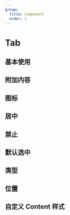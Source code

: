 ```yaml
---
group:
  title: Component
  order: 1
---
```


# Tab

## 基本使用

<code src="./document/basic.tsx"></code>

## 附加内容

<code src="./document/extra.tsx"></code>

## 图标

<code src="./document/icon.tsx"></code>

## 居中

<code src="./document/center.tsx"></code>

## 禁止

<code src="./document/disable.tsx"></code>

## 默认选中

<code src="./document/default.tsx"></code>

## 类型

<code src="./document/type.tsx"></code>

## 位置

<code src="./document/position.tsx"></code>

## 自定义 Content 样式

<code src="./document/bodyStyle.tsx"></code>
